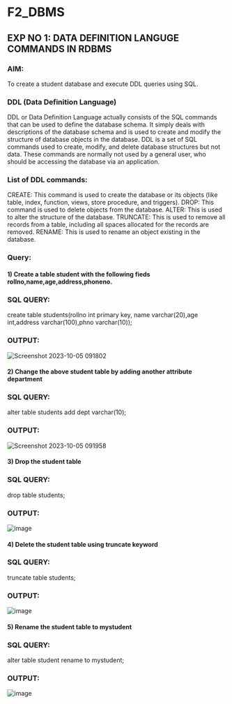 # F2_DBMS
## EXP NO 1: DATA DEFINITION LANGUGE COMMANDS IN RDBMS
### AIM:
To create a student database and execute DDL queries using SQL.

### DDL (Data Definition Language)
DDL or Data Definition Language actually consists of the SQL commands that can be used to define the database schema. It simply deals with descriptions of the database schema and is used to create and modify the structure of database objects in the database. DDL is a set of SQL commands used to create, modify, and delete database structures but not data. These commands are normally not used by a general user, who should be accessing the database via an application.
### List of DDL commands:
CREATE: This command is used to create the database or its objects (like table, index, function, views, store procedure, and triggers). DROP: This command is used to delete objects from the database. ALTER: This is used to alter the structure of the database. TRUNCATE: This is used to remove all records from a table, including all spaces allocated for the records are removed. RENAME: This is used to rename an object existing in the database.
### Query:
#### 1) Create a table student with the following fieds rollno,name,age,address,phoneno.
### SQL QUERY:
create table students(rollno int primary key, name varchar(20),age int,address varchar(100),phno varchar(10));

### OUTPUT:
![Screenshot 2023-10-05 091802](https://github.com/harini1006/F2_DBMS/assets/113497405/615772e3-019d-466f-bddc-9a35616b3340)


#### 2) Change the above student table by adding another attribute department
### SQL QUERY:
alter table students add dept varchar(10);

### OUTPUT:

![Screenshot 2023-10-05 091958](https://github.com/harini1006/F2_DBMS/assets/113497405/63a9efb5-142b-4847-b352-41ef00542cea)



#### 3) Drop the student table
### SQL QUERY:
drop table students;

### OUTPUT:
![image](https://github.com/harini1006/F2_DBMS/assets/113497405/eafa9619-7b03-48e1-b2fe-f2d87c0cc6c2)


#### 4) Delete the student table using truncate keyword
### SQL QUERY:
truncate table students;

### OUTPUT:
![image](https://github.com/harini1006/F2_DBMS/assets/113497405/5f986da4-b8fe-4099-805c-8d23c3298217)


#### 5) Rename the student table to mystudent
### SQL QUERY:
alter table student rename to mystudent;

### OUTPUT:
![image](https://github.com/harini1006/F2_DBMS/assets/113497405/44c4d2a2-ed1e-49ef-98aa-7bddc4a1b0a8)

